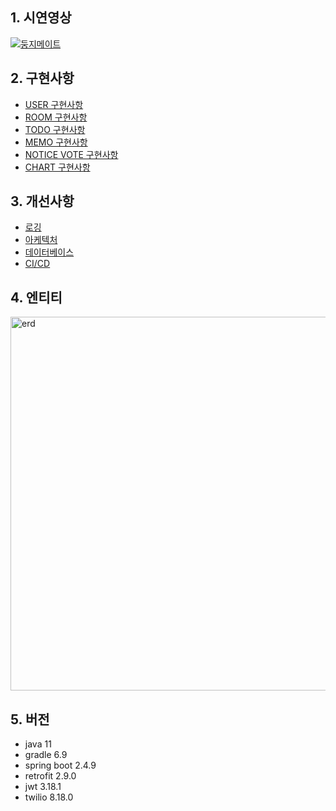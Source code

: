 ## 1. 시연영상 
[![둥지메이트](http://img.youtube.com/vi/6M-7nF22ruM/0.jpg)](https://youtu.be/6M-7nF22ruM?t=0s)

## 2. 구현사항
* [USER 구현사항](./README_FILE/USER_구현사항.md)
* [ROOM 구현사항](./README_FILE/ROOM_구현사항.md)
* [TODO 구현사항](./README_FILE/TODO_구현사항.md)
* [MEMO 구현사항](./README_FILE/MEMO_구현사항.md)
* [NOTICE VOTE 구현사항](./README_FILE/NOTICE_VOTE_구현사항.md)
* [CHART 구현사항](./README_FILE/CHART_구현사항.md)

## 3. 개선사항
* [로깅](./README_FILE/로깅_개선사항.md) 
* [아케텍처](./README_FILE/아키텍처_개선사항.md)
* [데이터베이스](./README_FILE/데이터베이스_개선사항.md)
* [CI/CD](./README_FILE/CI_CD_개선사항.md)
## 4. 엔티티
<img width="598" alt="erd" src="https://user-images.githubusercontent.com/41245313/137633409-a5c5785b-0d10-47a8-b818-f39c817ce974.png">

## 5. 버전
* java 11
* gradle 6.9
* spring boot 2.4.9
* retrofit 2.9.0
* jwt 3.18.1
* twilio 8.18.0
